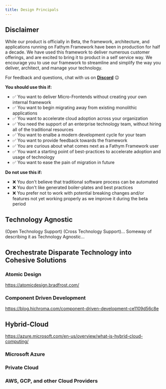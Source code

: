 ```yaml
---
title: Design Principals
---
```


## Disclaimer

While our product is officially in Beta, the framework, architecture, and applications running on Fathym Framework have been in production for half a decade.  We have used this framework to deliver numerous customer offerings, and are excited to bring it to product in a self service way.  We encourage you to use our framework to streamline and simplify the way you deliver, architect, and manage your technology.

For feedback and questions, chat with us on [**Discord**](https://discordapp.com/invite/lcu) :wink:

**You should use this if:**

- :white_check_mark: You want to deliver Micro-Frontends without creating your own internal framework
- :white_check_mark: You want to begin migrating away from existing monolithic applications
- :white_check_mark: You want to accelerate cloud adoption across your organization
- :white_check_mark: You need the support of an enterprise technology team, without hiring all of the traditional resources
- :white_check_mark: You want to enalbe a modern development cycle for your team
- :white_check_mark: You want to provide feedback towards the framework
- :white_check_mark: You are curious about what comes next as a Fathym Framework user
- :white_check_mark: You want a starting point of best-practices to accelerate adoption and usage of technology 
- :white_check_mark: You want to ease the pain of migration in future

**Do not use this if:**

- :x: You don't believe that traditional software process can be automated
- :x: You don't like generated boiler-plates and best practices
- :x: You prefer not to work with potential breaking changes and/or features not yet working properly as we improve it during the beta period

## Technology Agnostic

(Open Technology Support) (Cross Technology Support)... Someway of describing it as Technology Agnostic...

## Orechestrate Disparate Technology into Cohesive Solutions

### Atomic Design

https://atomicdesign.bradfrost.com/

### Component Driven Development

https://blog.hichroma.com/component-driven-development-ce1109d56c8e

## Hybrid-Cloud

https://azure.microsoft.com/en-us/overview/what-is-hybrid-cloud-computing/

### Microsoft Azure

### Private Cloud

### AWS, GCP, and other Cloud Providers
